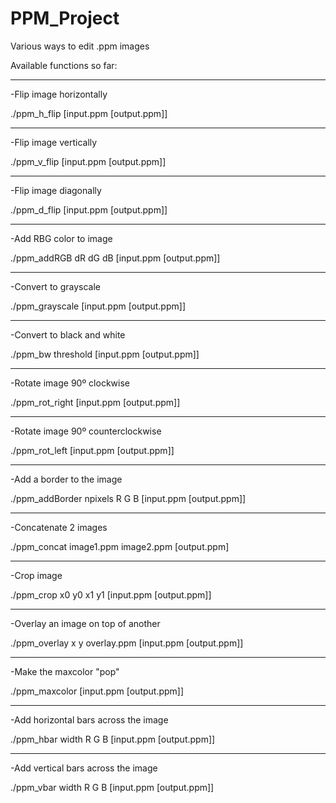 # PPM_Project
Various ways to edit .ppm images


Available functions so far:


_______________________________________________________

-Flip image horizontally

./ppm_h_flip [input.ppm [output.ppm]]


_______________________________________________________


-Flip image vertically

./ppm_v_flip [input.ppm [output.ppm]]


_______________________________________________________


-Flip image diagonally

./ppm_d_flip [input.ppm [output.ppm]]


_______________________________________________________


-Add RBG color to image

./ppm_addRGB dR dG dB [input.ppm [output.ppm]]


_______________________________________________________


-Convert to grayscale

./ppm_grayscale [input.ppm [output.ppm]]


_______________________________________________________


-Convert to black and white

./ppm_bw threshold [input.ppm [output.ppm]]


_______________________________________________________


-Rotate image 90º clockwise

./ppm_rot_right [input.ppm [output.ppm]]


_______________________________________________________


-Rotate image 90º counterclockwise

./ppm_rot_left [input.ppm [output.ppm]]


_______________________________________________________

 
-Add a border to the image

./ppm_addBorder npixels R G B [input.ppm [output.ppm]]


_______________________________________________________


-Concatenate 2 images

./ppm_concat image1.ppm image2.ppm [output.ppm]


_______________________________________________________


-Crop image

./ppm_crop x0 y0 x1 y1 [input.ppm [output.ppm]]


_______________________________________________________


-Overlay an image on top of another

./ppm_overlay x y overlay.ppm [input.ppm [output.ppm]]


_______________________________________________________


-Make the maxcolor "pop"

./ppm_maxcolor [input.ppm [output.ppm]]


_______________________________________________________


-Add horizontal bars across the image

./ppm_hbar width R G B [input.ppm [output.ppm]]


_______________________________________________________


-Add vertical bars across the image

./ppm_vbar width R G B [input.ppm [output.ppm]]
